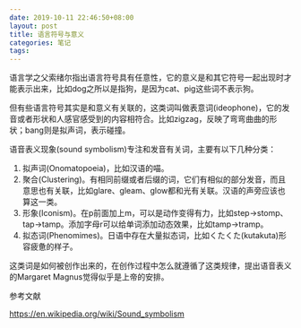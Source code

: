 ```yaml
---
date: 2019-10-11 22:46:50+08:00
layout: post
title: 语言符号与意义
categories: 笔记
tags: 
---
```


语言学之父索绪尔指出语言符号具有任意性，它的意义是和其它符号一起出现时才能表示出来，比如dog之所以是指狗，是因为cat、pig这些词不表示狗。

但有些语言符号其实是和意义有关联的，这类词叫做表意词(ideophone)，它的发音或者形状和人感官感受到的内容相符合。比如zigzag，反映了弯弯曲曲的形状；bang则是拟声词，表示碰撞。

语音表义现象(sound symbolism)专注和发音有关词，主要有以下几种分类：

1. 拟声词(Onomatopoeia)，比如汉语的喵。
2. 聚合(Clustering)。有相同前缀或者后缀的词，它们有相似的部分发音，而且意思也有关联，比如glare、gleam、glow都和光有关联。汉语的声旁应该也算这一类。
3. 形象(Iconism)。在p前面加上m，可以是动作变得有力，比如step->stomp、tap->tamp。添加字母r可以给单词添加动态效果，比如tamp->tramp。
4. 拟态词(Phenomimes)。日语中存在大量拟态词，比如くたくた(kutakuta)形容疲惫的样子。

这类词是如何被创作出来的，在创作过程中怎么就遵循了这类规律，提出语音表义的Margaret Magnus觉得似乎是上帝的安排。

参考文献

<https://en.wikipedia.org/wiki/Sound_symbolism>


